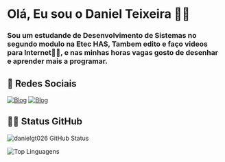 # Olá, Eu sou o Daniel Teixeira 👋😎

### Sou um estudande de Desenvolvimento de Sistemas no segundo modulo na Etec HAS, Tambem edito e faço videos para Internet🐱‍🏍, e nas minhas horas vagas gosto de desenhar e aprender mais a programar.

## 📱 Redes Sociais

[![Blog](https://img.shields.io/badge/TikTok-000000?style=for-the-badge&logo=tiktok&logoColor=white)](https://www.tiktok.com/@_dangoto_?_t=8iWHV2eVm7C&_r=1)
[![Blog](https://img.shields.io/badge/Instagram-E4405F?style=for-the-badge&logo=instagram&logoColor=black)](https://www.instagram.com/_dangoto/)

## 👨‍💻 Status GitHub
  
![danielgt026 GitHub Status](https://github-readme-stats.vercel.app/api?username=danielgt026&show_icons=true&theme=dark)

![Top Linguagens](https://github-readme-stats.vercel.app/api/top-langs/?username=danielgt026&hide_progress=true)
